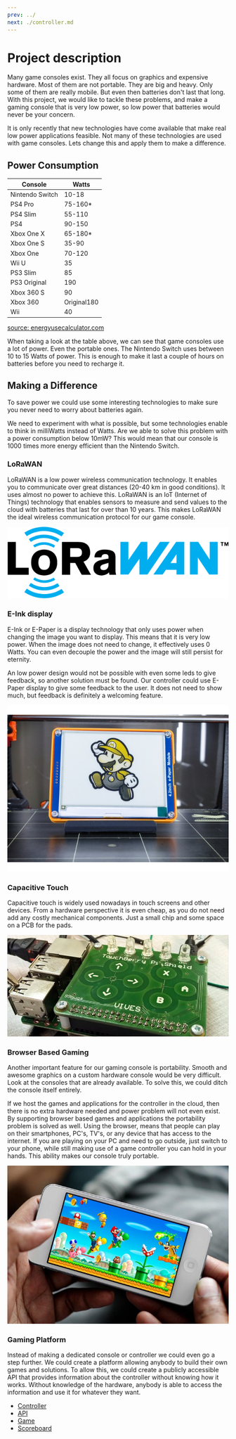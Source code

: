 ```yaml
---
prev: ../
next: ./controller.md
---
```


# Project description

Many game consoles exist. They all focus on graphics and expensive hardware. Most of them are not portable. They are big and heavy. Only some of them are really mobile. But even then batteries don't last that long. With this project, we would like to tackle these problems, and make a gaming console that is very low power, so low power that batteries would never be your concern.

It is only recently that new technologies have come available that make real low power applications feasible. Not many of these technologies are used with game consoles. Lets change this and apply them to make a difference.

## Power Consumption

Console | Watts
 --- | ---
Nintendo Switch | 10-18
PS4 Pro | 75-160*
PS4 Slim | 55-110
PS4 | 90-150
Xbox One X | 65-180*
Xbox One S | 35-90
Xbox One | 70-120
Wii U | 35
PS3 Slim | 85
PS3 Original | 190
Xbox 360 S | 90
Xbox 360 |  Original180
Wii | 40

[source: energyusecalculator.com](http://energyusecalculator.com/electricity_gameconsole.htm)

When taking a look at the table above, we can see that game consoles use a lot of power. Even the portable ones. The Nintendo Switch uses between 10 to 15 Watts of power. This is enough to make it last a couple of hours on batteries before you need to recharge it.

## Making a Difference

To save power we could use some interesting technologies to make sure you never need to worry about batteries again.

We need to experiment with what is possible, but some technologies enable to think in milliWatts instead of Watts. Are we able to solve this problem with a power consumption below 10mW? This would mean that our console is 1000 times more energy efficient than the Nintendo Switch.

### LoRaWAN

LoRaWAN is a low power wireless communication technology. It enables you to communicate over great distances (20-40 km in good conditions). It uses almost no power to achieve this. LoRaWAN is an IoT (Internet of Things) technology that enables sensors to measure and send values to the cloud with batteries that last for over than 10 years. This makes LoRaWAN the ideal wireless communication protocol for our game console.

![LoRaWAN logo](./img/lorawan.png)

### E-Ink display

E-Ink or E-Paper is a display technology that only uses power when changing the image you want to display. This means that it is very low power. When the image does not need to change, it effectively uses 0 Watts. You can even decouple the power and the image will still persist for eternity.

An low power design would not be possible with even some leds to give feedback, so another solution must be found. Our controller could use E-Paper display to give some feedback to the user. It does not need to show much, but feedback is definitely a welcoming feature.

![E-Paper display](./img/epaper.jpg)

### Capacitive Touch

Capacitive touch is widely used nowadays in touch screens and other devices. From a hardware perspective it is even cheap, as you do not need add any costly mechanical components. Just a small chip and some space on a PCB for the pads.

![Touchberry Pi Shield](./img/touchberrypi.jpg)

### Browser Based Gaming

Another important feature for our gaming console is portability. Smooth and awesome graphics on a custom hardware console would be very difficult. Look at the consoles that are already available. To solve this, we could ditch the console itself entirely.

If we host the games and applications for the controller in the cloud, then there is no extra hardware needed and power problem will not even exist. By supporting browser based games and applications the portability problem is solved as well. Using the browser, means that people can play on their smartphones, PC's, TV's, or any device that has access to the internet. If you are playing on your PC and need to go outside, just switch to your phone, while still making use of a game controller you can hold in your hands. This ability makes our console truly portable.

![Portable game](./img/smartphonegame.jpg)

### Gaming Platform

Instead of making a dedicated console or controller we could even go a step further. We could create a platform allowing anybody to build their own games and solutions. To allow this, we could create a publicly accessible API that provides information about the controller without knowing how it works. Without knowledge of the hardware, anybody is able to access the information and use it for whatever they want.

* [Controller](./controller.md)
* [API](./api.md)
* [Game](./game.md)
* [Scoreboard](./scoreboard.md)